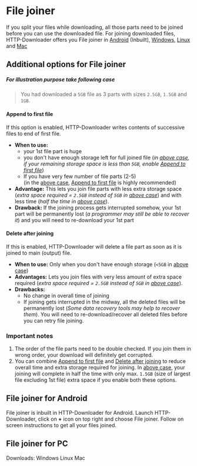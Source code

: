 # File joiner
If you split your files while downloading, all those parts need to be joined before you can use the downloaded file. For joining downloaded files, HTTP-Downloader offers you File joiner in [Android](#file-joiner-for-android) (Inbuilt), [Windows](#file-joiner-for-pc), [Linux](#file-joiner-for-pc) and [Mac](#file-joiner-for-pc)

## Additional options for File joiner
##### For illustration purpose take following case
> You had downloaded a `5GB` file as 3 parts with sizes `2.5GB`, `1.5GB` and `1GB`.

#### Append to first file
If this option is enabled, HTTP-Downloader writes contents of successive files to end of first file.
  - **When to use:**
    - your 1st file part is huge
    - you don't have enough storage left for full joined file (_in [above case](#for-illustration-purpose-take-following-case), if your remaining storage space is less than `5GB`, enable [Append to first file](#append-to-first-file)_)
    - If you have very few number of file parts (2-5)<br/>
    (in the [above case](#for-illustration-purpose-take-following-case), [Append to first file](#append-to-first-file) is highly recommended)
  - **Advantage:** This lets you join file parts with less extra storage space (_extra space required = `2.5GB` instead of `5GB` in [above case](#for-illustration-purpose-take-following-case)_) and with less time (_half the time in [above case](#for-illustration-purpose-take-following-case)_).
  - **Drawback:** If the joining process gets interrupted somehow, your 1st part will be permanently lost (_a programmer may still be able to recover it_) and you will need to re-download your 1st part

#### Delete after joining
If this is enabled, HTTP-Downloader will delete a file part as soon as it is joined to main (output) file.
  - **When to use:** Only when you don't have enough storage (`<5GB` in [above case](#for-illustration-purpose-take-following-case))
  - **Advantages:** Lets you join files with very less amount of extra space required (_extra space required = `2.5GB` instead of `5GB` in [above case](#for-illustration-purpose-take-following-case)_).
  - **Drawbacks:**
    - No change in overall time of joining
    - If joining gets interrupted in the midway, all the deleted files will be permanently lost (_Some data recovery tools may help to recover them_). You will need to re-download/recover all deleted files before you can retry file joining.


### Important notes
1. The order of the file parts need to be double checked. If you join them in wrong order, your download will definitely get corrupted.
2. You can combine [Append to first file](#append-to-first-file) and [Delete after joining](#delete-after-joining) to reduce overall time and extra storage required for joining. In [above case](#for-illustration-purpose-take-following-case), your joining will complete in half the time with only max. `1.5GB` (size of largest file excluding 1st file) extra space if you enable both these options.

## File joiner for Android
File joiner is inbuilt in HTTP-Downloader for Android. Launch HTTP-Downloader, click on **+** icon on top right and choose File joiner. Follow on screen instructions to get all your files joined.

## File joiner for PC
Downloads: Windows Linux Mac
